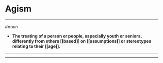 # Agism
---
#noun
- **The treating of a person or people, especially youth or seniors, differently from others [[based]] on [[assumptions]] or stereotypes relating to their [[age]].**
---
---
